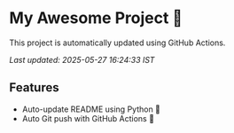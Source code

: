 # My Awesome Project 🚀

This project is automatically updated using GitHub Actions.

_Last updated: 2025-05-27 16:24:33 IST_

## Features
- Auto-update README using Python 🐍
- Auto Git push with GitHub Actions 🤖
